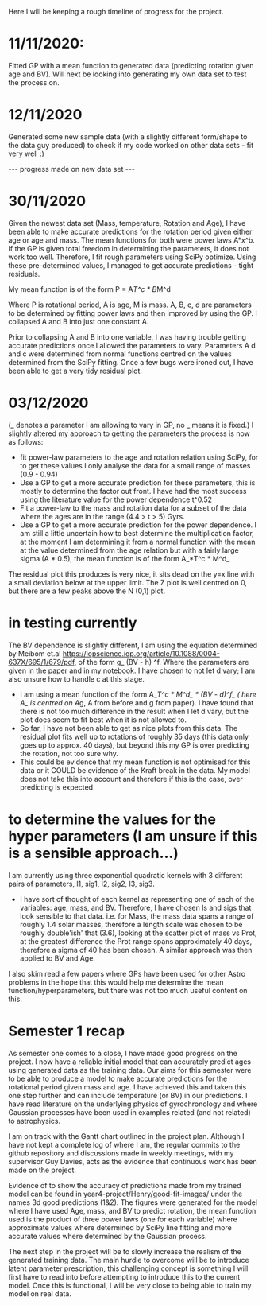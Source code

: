 Here I will be keeping a rough timeline of progress for the project.

# 11/11/2020: #
Fitted GP with a mean function to generated data (predicting rotation given age and BV). Will next be looking into generating my own data set to test the process on. 

# 12/11/2020 #
Generated some new sample data (with a slightly different form/shape to the data guy produced) to check if my code worked on other data sets - fit very well :)

--- progress made on new data set ---

# 30/11/2020 #

Given the newest data set (Mass, temperature, Rotation and Age), I have been able to make accurate predictions for the rotation period given either age or age and mass. The mean functions for both were power laws A*x^b. If the GP is given total freedom in determining the parameters, it does not work too well. Therefore, I fit rough parameters using SciPy optimize. Using these pre-determined values, I managed to get accurate predictions - tight residuals. 

My mean function is of the form P = A*T^c * B*M^d

Where P is rotational period, A is age, M is mass. A, B, c, d are parameters to be determined by fitting power laws and then improved by using the GP. I collapsed A and B into just one constant A. 

Prior to collapsing A and B into one variable, I was having trouble getting accurate predictions once I allowed the parameters to vary.
Parameters A d and c were determined from normal functions centred on the values determined from the SciPy fitting. 
Once a few bugs were ironed out, I have been able to get a very tidy residual plot.


# 03/12/2020 #
(_ denotes a parameter I am allowing to vary in GP, no _ means it is fixed.)
I slightly altered my approach to getting the parameters the process is now as follows:
 - fit power-law parameters to the age and rotation relation using SciPy, for to get these values I only analyse the data for a small range of masses (0.9 - 0.94)
 - Use a GP to get a more accurate prediction for these parameters, this is mostly to determine the factor out front. I have had the most success using the literature value for the power dependence t^0.52
 - Fit a power-law to the mass and rotation data for a subset of the data where the ages are in the range (4.4 > t > 5) Gyrs.
 - Use a GP to get a more accurate prediction for the power dependence. I am still a little uncertain how to best determine the multiplication factor, at the moment I am determining it from a normal function with the mean at the value determined from the age relation but with a fairly large sigma (A * 0.5), the mean function is of the form A_*T^c * M^d_
 
 The residual plot this produces is very nice, it sits dead on the y=x line with a small deviation below at the upper limit. The Z plot is well centred on 0, but there are a few peaks above the N (0,1) plot.
 
 
 # in testing currently # 
 The BV dependence is slightly different, I am using the equation determined by Meibom et.al https://iopscience.iop.org/article/10.1088/0004-637X/695/1/679/pdf, of the form g_ (BV - h) ^f. Where the parameters are given in the paper and in my notebook. I have chosen to not let d vary; I am also unsure how to handle c at this stage. 
 - I am using a mean function of the form A_*T^c * M^d_ * (BV - d)^f_ ( here A_ is centred on A*g, A from before and g from paper). I have found that there is not too much difference in the result when I let d vary, but the plot does seem to fit best when it is not allowed to. 
 - So far, I have not been able to get as nice plots from this data. The residual plot fits well up to rotations of roughly 35 days (this data only goes up to approx. 40 days), but beyond this my GP is over predicting the rotation, not too sure why. 
 - This could be evidence that my mean function is not optimised for this data or it COULD be evidence of the Kraft break in the data. My model does not take this into account and therefore if this is the case, over predicting is expected. 
 
 
 # to determine the values for the hyper parameters (I am unsure if this is a sensible approach...)
 I am currently using three exponential quadratic kernels with 3 different pairs of parameters, l1, sig1, l2, sig2, l3, sig3.
 - I have sort of thought of each kernel as representing one of each of the variables: age, mass, and BV. Therefore, I have chosen ls and sigs that look sensible to that data. i.e. for Mass, the mass data spans a  range of roughly 1.4 solar masses, therefore a length scale was chosen to be roughly double'ish' that (3.6), looking at the scatter plot of mass vs Prot, at the greatest difference the Prot range spans approximately 40 days, therefore a sigma of 40 has been chosen. A similar approach was then applied to BV and Age. 
 
 I also skim read a few papers where GPs have been used for other Astro problems in the hope that this would help me determine the mean function/hyperparameters, but there was not too much useful content on this.


# Semester 1 recap
As semester one comes to a close, I have made good progress on the project. I now have a reliable initial model that can accurately predict ages using generated data as the training data. Our aims for this semester were to be able to produce a model to make accurate predictions for the rotational period given mass and age. I have achieved this and taken this one step further and can include temperature (or BV) in our predictions. I have read literature on the underlying physics of gyrochronology and where Gaussian processes have been used in examples related (and not related) to astrophysics. 

I am on track with the Gantt chart outlined in the project plan. Although I have not kept a complete log of where I am, the regular commits to the github repository and discussions made in weekly meetings, with my supervisor Guy Davies, acts as the evidence that continuous work has been made on the project. 

Evidence of to show the accuracy of predictions made from my trained model can be found in year4-project/Henry/good-fit-images/ under the names 3d good predictions (1&2). The figures were generated for the model where I have used Age, mass, and BV to predict rotation, the mean function used is the product of three power laws (one for each variable) where approximate values where determined by SciPy line fitting and more accurate values where determined by the Gaussian process.



The next step in the project will be to slowly increase the realism of the generated training data. The main hurdle to overcome will be to introduce latent parameter prescription, this challenging concept is something I will first have to read into before attempting to introduce this to the current model. Once this is functional, I will be very close to being able to train my model on real data.



